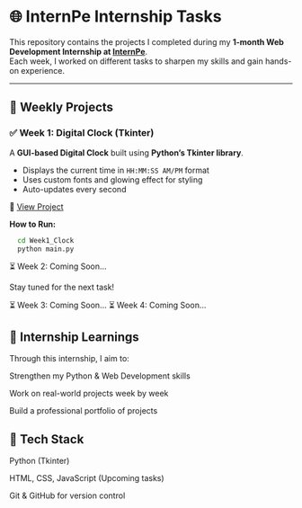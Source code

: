 # 🌐 InternPe Internship Tasks  

This repository contains the projects I completed during my **1-month Web Development Internship at [InternPe](https://internpe.in/)**.  
Each week, I worked on different tasks to sharpen my skills and gain hands-on experience.  

---

## 📅 Weekly Projects  

### ✅ Week 1: Digital Clock (Tkinter)  
A **GUI-based Digital Clock** built using **Python’s Tkinter library**.  
- Displays the current time in `HH:MM:SS AM/PM` format  
- Uses custom fonts and glowing effect for styling  
- Auto-updates every second


📂 [View Project](./Week1_Clock)  

**How to Run:**  
```bash
  cd Week1_Clock
  python main.py  
```

⏳ Week 2: Coming Soon...

Stay tuned for the next task!

⏳ Week 3: Coming Soon...
⏳ Week 4: Coming Soon...

## 🎯 Internship Learnings

Through this internship, I aim to:

Strengthen my Python & Web Development skills

Work on real-world projects week by week

Build a professional portfolio of projects

## 📌 Tech Stack

Python (Tkinter)

HTML, CSS, JavaScript (Upcoming tasks)

Git & GitHub for version control


